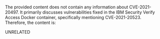 The provided content does not contain any information about CVE-2021-20497. It primarily discusses vulnerabilities fixed in the IBM Security Verify Access Docker container, specifically mentioning CVE-2021-20523. Therefore, the content is:

UNRELATED